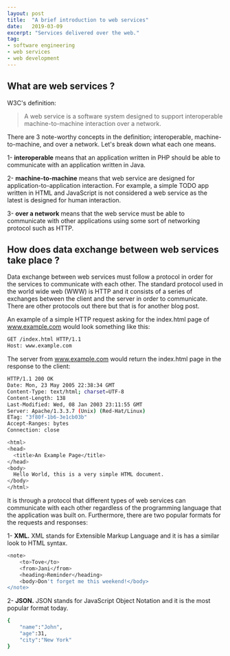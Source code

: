 ```yaml
---
layout: post
title:  "A brief introduction to web services"
date:   2019-03-09
excerpt: "Services delivered over the web."
tag:
- software engineering
- web services
- web development
---
```


## What are web services ?

W3C's definition:
> A web service is a software system designed to support interoperable machine-to-machine interaction over a network.

There are 3 note-worthy concepts in the definition; interoperable, machine-to-machine, and over a network. Let's break
down what each one means.

1- **interoperable** means that an application written in PHP should be able to communicate with an application written in Java.

2- **machine-to-machine** means that web service are designed for application-to-application interaction. For example,
a simple TODO app written in HTML and JavaScript is not considered a web service as the latest is designed for human interaction. 

3- **over a network** means that the web service must be able to communicate with other applications using some sort of networking protocol such as HTTP.

## How does data exchange between web services take place ?

Data exchange between web services must follow a protocol in order for the services to communicate with each other. The standard protocol used in the world wide web (WWW) is HTTP and it consists of a series of exchanges between the client and the server in order to communicate. There are other protocols out there but that is for another blog post.

An example of a simple HTTP request asking for the index.html page of www.example.com would look something like this:

``` sh
GET /index.html HTTP/1.1
Host: www.example.com
```

The server from www.example.com would return the index.html page in the response to the client:

``` sh
HTTP/1.1 200 OK
Date: Mon, 23 May 2005 22:38:34 GMT
Content-Type: text/html; charset=UTF-8
Content-Length: 138
Last-Modified: Wed, 08 Jan 2003 23:11:55 GMT
Server: Apache/1.3.3.7 (Unix) (Red-Hat/Linux)
ETag: "3f80f-1b6-3e1cb03b"
Accept-Ranges: bytes
Connection: close

<html>
<head>
  <title>An Example Page</title>
</head>
<body>
  Hello World, this is a very simple HTML document.
</body>
</html>
```

It is through a protocol that different types of web services can communicate with each other regardless of the programming language that the application was built on. Furthermore, there are two popular formats for the requests and responses:

1- **XML.** XML stands for Extensible Markup Language and it is has a similar look to HTML syntax. 

``` sh
<note>
    <to>Tove</to>
    <from>Jani</from>
    <heading>Reminder</heading>
    <body>Don't forget me this weekend!</body>
</note>
```

2- **JSON.** JSON stands for JavaScript Object Notation and it is the most popular format today.

``` sh
{
    "name":"John", 
    "age":31, 
    "city":"New York"
}
```